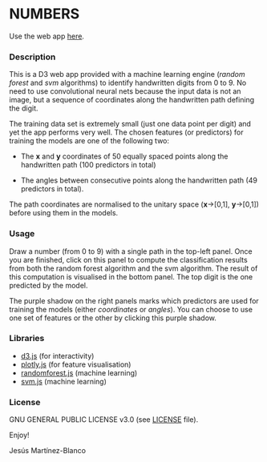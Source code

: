 # NUMBERS

Use the web app [here](https://github.com/chumo/NUMBERS).

### Description
This is a D3 web app provided with a machine learning engine (_random forest_ and _svm_ algorithms) to identify handwritten digits from 0 to 9. No need to use convolutional neural nets because the input data is not an image, but a sequence of coordinates along the handwritten path defining the digit.

The training data set is extremely small (just one data point per digit) and yet the app performs very well. The chosen features (or predictors) for training the models are one of the following two:

- The **x** and **y** coordinates of 50 equally spaced points along the handwritten path (100 predictors in total)

- The angles between consecutive points along the handwritten path (49 predictors in total).

The path coordinates are normalised to the unitary space (**x**->[0,1], **y**->[0,1]) before using them in the models.

### Usage
Draw a number (from 0 to 9) with a single path in the top-left panel. Once you are finished, click on this panel to compute the classification results from both the random forest algorithm and the svm algorithm. The result of this computation is visualised in the bottom panel. The top digit is the one predicted by the model.

The purple shadow on the right panels marks which predictors are used for training the models (either _coordinates_ or _angles_). You can choose to use one set of features or the other by clicking this purple shadow.

### Libraries
- [d3.js](https://d3js.org) (for interactivity)
- [plotly.js](https://plot.ly/javascript/) (for feature visualisation)
- [randomforest.js](https://github.com/karpathy/forestjs) (machine learning)
- [svm.js](https://github.com/karpathy/svmjs) (machine learning)

### License
GNU GENERAL PUBLIC LICENSE v3.0 (see [LICENSE](LICENSE) file).

Enjoy!

Jesús Martínez-Blanco
